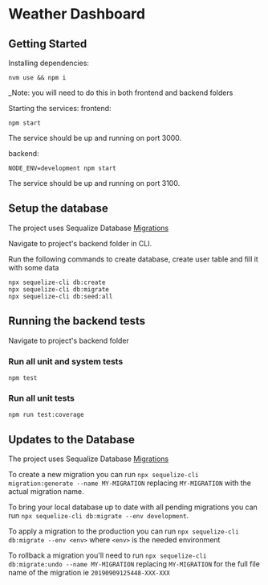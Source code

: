 # Weather Dashboard

## Getting Started

Installing dependencies:

```
nvm use && npm i
```
_Note: you will need to do this in both frontend and backend folders

Starting the services:
frontend:
```
npm start
```

The service should be up and running on port 3000.

backend:
```
NODE_ENV=development npm start
```

The service should be up and running on port 3100.

## Setup the database
The project uses Sequalize Database [Migrations](https://sequelize.org/master/manual/migrations.html)

Navigate to project's backend folder in CLI.

Run the following commands to create database, create user table and fill it with some data
```
npx sequelize-cli db:create
npx sequelize-cli db:migrate 
npx sequelize-cli db:seed:all
```
## Running the backend tests
Navigate to project's backend folder
### Run all unit and system tests

```
npm test
```

### Run all unit tests

```
npm run test:coverage
```
## Updates to the Database

The project uses Sequalize Database [Migrations](https://sequelize.org/master/manual/migrations.html)

To create a new migration you can run `npx sequelize-cli migration:generate --name MY-MIGRATION` replacing `MY-MIGRATION` with the actual migration name.

To bring your local database up to date with all pending migrations you can run  `npx sequelize-cli db:migrate --env development`.

To apply a migration to the production you can run `npx sequelize-cli db:migrate --env <env>` where `<env>` is the needed environment

To rollback a migration you'll need to run `npx sequelize-cli db:migrate:undo --name MY-MIGRATION` replacing `MY-MIGRATION` for the full file name of the migration ie `20190909125448-XXX-XXX`
 
